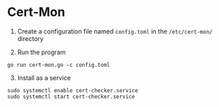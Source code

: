 # Cert-Mon
1. Create a configuration file named `config.toml` in the `/etc/cert-mon/` directory

2. Run the program

```
go run cert-mon.go -c config.toml
```

3. Install as a service

```
sudo systemctl enable cert-checker.service
sudo systemctl start cert-checker.service
```